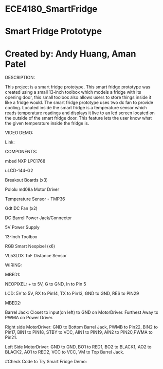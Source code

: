 # ECE4180_SmartFridge
# Smart Fridge Prototype 
# Created by: Andy Huang, Aman Patel


DESCRIPTION:

This project is a smart fridge prototype. This smart fridge prototype was created using a small 13-inch toolbox which models a fridge with its opening door, this small toolbox also allows users to store things inside it like a fridge would. The smart fridge prototype uses two dc fan to provide cooling. Located inside the smart fridge is a temperature sensor which reads temperature readings and displays it live to an lcd screen located on the outside of the smart fridge door. This feature lets the user know what the given temperature inside the fridge is.   

VIDEO DEMO:

Link: 


COMPONENTS:

mbed NXP LPC1768

uLCD-144-G2 

Breakout Boards (x3)

Pololu md08a Motor Driver

Temperature Sensor - TMP36

Gdt DC Fan (x2)

DC Barrel Power Jack/Connector

5V Power Supply

13-Inch Toolbox

RGB Smart Neopixel (x6)

VL53LOX ToF Distance Sensor




WIRING:

MBED1: 

NEOPIXEL: + to 5V, G to GND, In to Pin 5

LCD: 5V to 5V, RX to Pin14, TX to Pin13, GND to GND, RES to PIN29

MBED2: 

Barrel Jack: Closet to input(on left) to GND on MotorDriver. Furthest Away to PWMA on Power Driver.

Right side MotorDriver: GND to Bottom Barrel Jack, PWMB to Pin22, BIN2 to Pin17, BIN1 to PIN18, STBY to VCC, AIN1 to PIN19, AIN2 to PIN20,PWMA to Pin21.

Left Side MotorDriver: GND to GND, BO1 to RED1, BO2 to BLACK1, AO2 to BLACK2, AO1 to RED2, VCC to VCC, VM to Top Barrel Jack. 


#Check Code to Try Smart Fridge Demo: 

